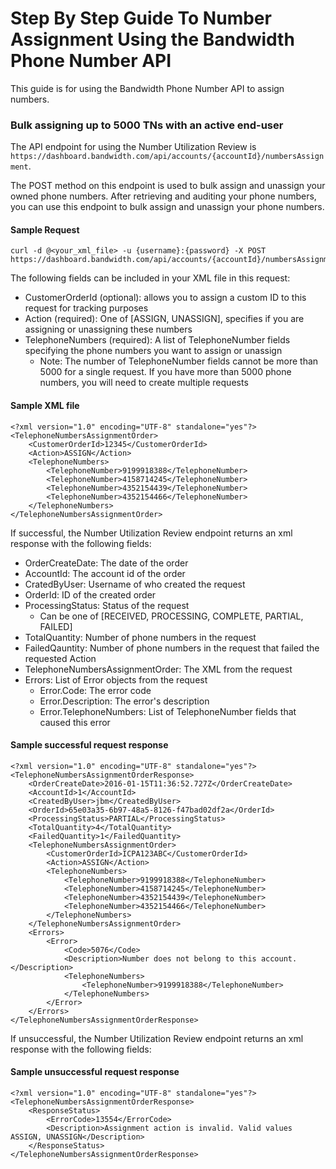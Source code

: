 # Step By Step Guide To Number Assignment Using the Bandwidth Phone Number API

This guide is for using the Bandwidth Phone Number API  to assign numbers.

### Bulk assigning up to 5000 TNs with an active end-user

The API endpoint for using the Number Utilization Review is `https://dashboard.bandwidth.com/api/accounts/{accountId}/numbersAssignment`.

The POST method on this endpoint is used to bulk assign and unassign your owned phone numbers. After retrieving and auditing your phone numbers, you can use this endpoint to bulk assign and unassign your phone numbers.

#### Sample Request
```
curl -d @<your_xml_file> -u {username}:{password} -X POST https://dashboard.bandwidth.com/api/accounts/{accountId}/numbersAssignment
```

The following fields can be included in your XML file in this request:
* CustomerOrderId (optional): allows you to assign a custom ID to this request for tracking purposes
* Action (required): One of [ASSIGN, UNASSIGN], specifies if you are assigning or unassigning these numbers
* TelephoneNumbers (required): A list of TelephoneNumber fields specifying the phone numbers you want to assign or unassign
    * Note: The number of TelephoneNumber fields cannot be more than 5000 for a single request. If you have more than 5000 phone numbers, you will need to create multiple requests


#### Sample XML file
```
<?xml version="1.0" encoding="UTF-8" standalone="yes"?>
<TelephoneNumbersAssignmentOrder>
    <CustomerOrderId>12345</CustomerOrderId>
    <Action>ASSIGN</Action>
    <TelephoneNumbers>
        <TelephoneNumber>9199918388</TelephoneNumber>
        <TelephoneNumber>4158714245</TelephoneNumber>
        <TelephoneNumber>4352154439</TelephoneNumber>
        <TelephoneNumber>4352154466</TelephoneNumber>
    </TelephoneNumbers>
</TelephoneNumbersAssignmentOrder>
```

If successful, the Number Utilization Review endpoint returns an xml response with the following fields:
* OrderCreateDate: The date of the order
* AccountId: The account id of the order
* CratedByUser: Username of who created the request
* OrderId: ID of the created order
* ProcessingStatus: Status of the request
    * Can be one of [RECEIVED, PROCESSING, COMPLETE, PARTIAL, FAILED]
* TotalQuantity: Number of phone numbers in the request
* FailedQauntity: Number of phone numbers in the request that failed the requested Action
* TelephoneNumbersAssignmentOrder: The XML from the request
* Errors: List of Error objects from the request
    * Error.Code: The error code
    * Error.Description: The error's description
    * Error.TelephoneNumbers: List of TelephoneNumber fields that caused this error

#### Sample successful request response
```
<?xml version="1.0" encoding="UTF-8" standalone="yes"?>
<TelephoneNumbersAssignmentOrderResponse>
    <OrderCreateDate>2016-01-15T11:36:52.727Z</OrderCreateDate>
    <AccountId>1</AccountId>
    <CreatedByUser>jbm</CreatedByUser>
    <OrderId>65e03a35-6b97-48a5-8126-f47bad02df2a</OrderId>
    <ProcessingStatus>PARTIAL</ProcessingStatus>
    <TotalQuantity>4</TotalQuantity>
    <FailedQuantity>1</FailedQuantity>
    <TelephoneNumbersAssignmentOrder>
        <CustomerOrderId>ICPA123ABC</CustomerOrderId>
        <Action>ASSIGN</Action>
        <TelephoneNumbers>
            <TelephoneNumber>9199918388</TelephoneNumber>
            <TelephoneNumber>4158714245</TelephoneNumber>
            <TelephoneNumber>4352154439</TelephoneNumber>
            <TelephoneNumber>4352154466</TelephoneNumber>
        </TelephoneNumbers>
    </TelephoneNumbersAssignmentOrder>
    <Errors>
        <Error>
            <Code>5076</Code>
            <Description>Number does not belong to this account.</Description>
            <TelephoneNumbers>
                <TelephoneNumber>9199918388</TelephoneNumber>
            </TelephoneNumbers>
        </Error>
    </Errors>
</TelephoneNumbersAssignmentOrderResponse>
```

If unsuccessful, the Number Utilization Review endpoint returns an xml response with the following fields:


#### Sample unsuccessful request response
```
<?xml version="1.0" encoding="UTF-8" standalone="yes"?>
<TelephoneNumbersAssignmentOrderResponse>
    <ResponseStatus>
        <ErrorCode>13554</ErrorCode>
        <Description>Assignment action is invalid. Valid values ASSIGN, UNASSIGN</Description>
    </ResponseStatus>
</TelephoneNumbersAssignmentOrderResponse>
```
